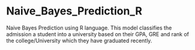 # Naive_Bayes_Prediction_R
Naive Bayes Prediction using R language.
This model classifies the admission a student into a university based on their GPA, GRE and rank of the college/University which they have graduated recently. 
